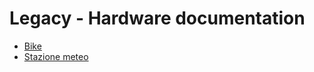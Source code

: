 # Legacy - Hardware documentation

- [Bike](bike.md "Elettronica bici")
- [Stazione meteo](weather_station.md "Stazione meteo")